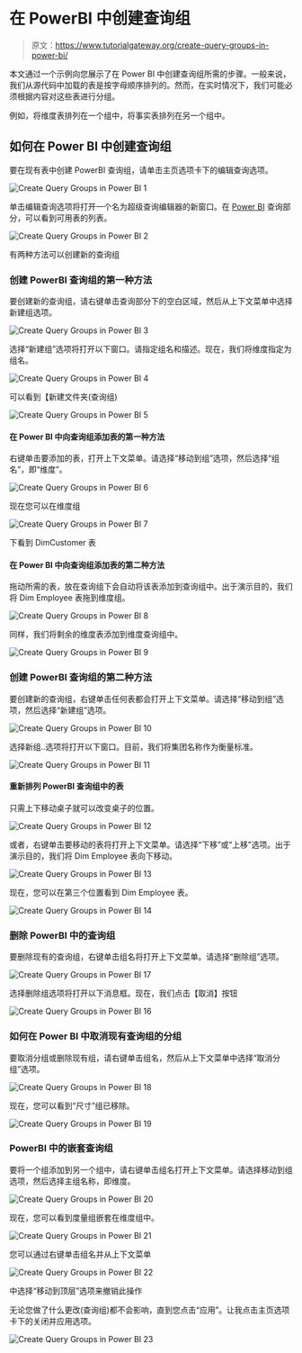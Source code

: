 # 在 PowerBI 中创建查询组

> 原文：<https://www.tutorialgateway.org/create-query-groups-in-power-bi/>

本文通过一个示例向您展示了在 Power BI 中创建查询组所需的步骤。一般来说，我们从源代码中加载的表是按字母顺序排列的。然而，在实时情况下，我们可能必须根据内容对这些表进行分组。

例如，将维度表排列在一个组中，将事实表排列在另一个组中。

## 如何在 Power BI 中创建查询组

要在现有表中创建 PowerBI 查询组，请单击主页选项卡下的编辑查询选项。

![Create Query Groups in Power BI 1](img/1779358901aa338aa6750b8384825e1d.png)

单击编辑查询选项将打开一个名为超级查询编辑器的新窗口。在 [Power BI](https://www.tutorialgateway.org/power-bi-tutorial/) 查询部分，可以看到可用表的列表。

![Create Query Groups in Power BI 2](img/fc8828d7b532edc597286a26eabf8e26.png)

有两种方法可以创建新的查询组

### 创建 PowerBI 查询组的第一种方法

要创建新的查询组，请右键单击查询部分下的空白区域，然后从上下文菜单中选择新建组选项。

![Create Query Groups in Power BI 3](img/4fc1aba6537d3d23238b3cbf1e21f6d1.png)

选择“新建组”选项将打开以下窗口。请指定组名和描述。现在，我们将维度指定为组名。

![Create Query Groups in Power BI 4](img/721298219c91a7f914adb256bb0313ff.png)

可以看到【新建文件夹(查询组)

![Create Query Groups in Power BI 5](img/8963c1867cfb0b5f2978f456798db93e.png)

#### 在 Power BI 中向查询组添加表的第一种方法

右键单击要添加的表，打开上下文菜单。请选择“移动到组”选项，然后选择“组名”，即“维度”。

![Create Query Groups in Power BI 6](img/d4be45a89f081d19bef871a0831dc68d.png)

现在您可以在维度组

![Create Query Groups in Power BI 7](img/921589b71decb5c3bb8d5b8d611210df.png)

下看到 DimCustomer 表

#### 在 Power BI 中向查询组添加表的第二种方法

拖动所需的表，放在查询组下会自动将该表添加到查询组中。出于演示目的，我们将 Dim Employee 表拖到维度组。

![Create Query Groups in Power BI 8](img/a5db6e3204b48585dc8f592f4e3cedb4.png)

同样，我们将剩余的维度表添加到维度查询组中。

![Create Query Groups in Power BI 9](img/609eb2d066f5163cee26562a3bf87705.png)

### 创建 PowerBI 查询组的第二种方法

要创建新的查询组，右键单击任何表都会打开上下文菜单。请选择“移动到组”选项，然后选择“新建组”选项。

![Create Query Groups in Power BI 10](img/6a26ef66f5990fffa81c7d7d21f68faf.png)

选择新组..选项将打开以下窗口。目前，我们将集团名称作为衡量标准。

![Create Query Groups in Power BI 11](img/8e101c1a530a93ccf958f032d5444fca.png)

#### 重新排列 PowerBI 查询组中的表

只需上下移动桌子就可以改变桌子的位置。

![Create Query Groups in Power BI 12](img/2874bb3c62f4aea4072ce54e8727c061.png)

或者，右键单击要移动的表将打开上下文菜单。请选择“下移”或“上移”选项。出于演示目的，我们将 Dim Employee 表向下移动。

![Create Query Groups in Power BI 13](img/283a0dc91c455a114ac32aa85430b3cd.png)

现在，您可以在第三个位置看到 Dim Employee 表。

![Create Query Groups in Power BI 14](img/316824b72c948fe17ac78b7687e6db9c.png)

### 删除 PowerBI 中的查询组

要删除现有的查询组，右键单击组名将打开上下文菜单。请选择“删除组”选项。

![Create Query Groups in Power BI 17](img/d6b42275896ba33731d22e7a9dca2968.png)

选择删除组选项将打开以下消息框。现在，我们点击【取消】按钮

![Create Query Groups in Power BI 16](img/2096e13d6026647a5bc08a6851865c7e.png)

### 如何在 Power BI 中取消现有查询组的分组

要取消分组或删除现有组，请右键单击组名，然后从上下文菜单中选择“取消分组”选项。

![Create Query Groups in Power BI 18](img/fead68bcf07c4a1b8adcd6960dc192f8.png)

现在，您可以看到“尺寸”组已移除。

![Create Query Groups in Power BI 19](img/5fef4ab2cd38df125bd23702e3f1c8b2.png)

### PowerBI 中的嵌套查询组

要将一个组添加到另一个组中，请右键单击组名打开上下文菜单。请选择移动到组选项，然后选择主组名称，即维度。

![Create Query Groups in Power BI 20](img/d59c8988f982e7569883f4049c968a10.png)

现在，您可以看到度量组嵌套在维度组中。

![Create Query Groups in Power BI 21](img/fbe630f581f8c485048a61d3c9f4fd78.png)

您可以通过右键单击组名并从上下文菜单

![Create Query Groups in Power BI 22](img/a4930e9b3fbb14194fb48a816e41a8ee.png)

中选择“移动到顶层”选项来撤销此操作

无论您做了什么更改(查询组)都不会影响，直到您点击“应用”。让我点击主页选项卡下的关闭并应用选项。

![Create Query Groups in Power BI 23](img/2f21d1dd648619c44ae4b0abc7fa7698.png)